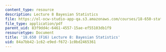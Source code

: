 ```yaml
---
content_type: resource
description: Lecture 8 Bayesian Statistics
file: https://ol-ocw-studio-app-qa.s3.amazonaws.com/courses/18-650-statistics-for-applications-fall-2016/84a7bb421c62e9edf6721c0bd2465361_MIT18_650F16_Bayesian_Statistics.pdf
file_type: application/pdf
parent_uid: 83f9dd4c-6461-4557-15ae-ef55103db1f9
resourcetype: Document
title: '18.650 (F16) Lecture 8: Bayesian Statistics'
uid: 84a7bb42-1c62-e9ed-f672-1c0bd2465361
---
```

